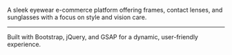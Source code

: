 A sleek eyewear e-commerce platform offering frames, contact lenses, and sunglasses with a focus on style and vision care.
*******************************************************************************
Built with Bootstrap, jQuery, and GSAP for a dynamic, user-friendly experience.
